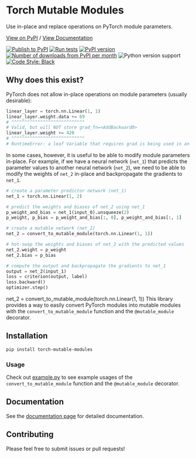 # Torch Mutable Modules

Use in-place and replace operations on PyTorch module parameters.

[View on PyPI](https://pypi.org/project/torch-mutable-modules/) / [View Documentation](https://kentonishi.github.io/torch-mutable-modules/)

[![Publish to PyPI](https://github.com/KentoNishi/torch-mutable-modules/actions/workflows/publish.yaml/badge.svg)](https://github.com/KentoNishi/torch-mutable-modules/actions/workflows/publish.yaml)
[![Run tests](https://github.com/KentoNishi/torch-mutable-modules/actions/workflows/test.yaml/badge.svg)](https://github.com/KentoNishi/torch-mutable-modules/actions/workflows/test.yaml)
[![PyPI version](https://img.shields.io/pypi/v/torch-mutable-modules.svg?style=flat)](https://pypi.org/project/torch-mutable-modules/)
[![Number of downloads from PyPI per month](https://img.shields.io/pypi/dm/torch-mutable-modules.svg?style=flat)](https://pypi.org/project/torch-mutable-modules/)
![Python version support](https://img.shields.io/pypi/pyversions/torch-mutable-modules)
[![Code Style: Black](https://img.shields.io/badge/code%20style-black-black.svg)](https://github.com/ambv/black)

## Why does this exist?

PyTorch does not allow in-place operations on module parameters (usually desirable):

```python
linear_layer = torch.nn.Linear(1, 1)
linear_layer.weight.data += 69
# ^^^^^^^^^^^^^^^^^^^^^^^^^^^^
# Valid, but will NOT store grad_fn=<AddBackward0>
linear_layer.weight += 420
# ^^^^^^^^^^^^^^^^^^^^^^^^^^^^
# RuntimeError: a leaf Variable that requires grad is being used in an in-place operation.
```

In some cases, however, it is useful to be able to modify module parameters in-place. For example, if we have a neural network (`net_1`) that predicts the parameter values to another neural network (`net_2`), we need to be able to modify the weights of `net_2` in-place and backpropagate the gradients to `net_1`.

```python
# create a parameter predictor network (net_1)
net_1 = torch.nn.Linear(1, 2)

# predict the weights and biases of net_2 using net_1
p_weight_and_bias = net_1(input_0).unsqueeze(2)
p_weight, p_bias = p_weight_and_bias[:, 0], p_weight_and_bias[:, 1]

# create a mutable network (net_2)
net_2 = convert_to_mutable_module(torch.nn.Linear(1, 1))

# hot-swap the weights and biases of net_2 with the predicted values
net_2.weight = p_weight
net_2.bias = p_bias

# compute the output and backpropagate the gradients to net_1
output = net_2(input_1)
loss = criterion(output, label)
loss.backward()
optimizer.step()
```

net_2 = convert_to_mutable_module(torch.nn.Linear(1, 1))
This library provides a way to easily convert PyTorch modules into mutable modules with the `convert_to_mutable_module` function and the `@mutable_module` decorator.

## Installation
```bash
pip install torch-mutable-modules
```

### Usage

Check out [example.py](./example.py) to see example usages of the `convert_to_mutable_module` function and the `@mutable_module` decorator.

## Documentation
See the [documentation page](https://kentonishi.github.io/torch-mutable-modules/) for detailed documentation.

## Contributing
Please feel free to submit issues or pull requests!
